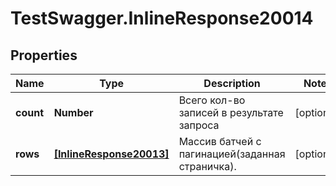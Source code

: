 # TestSwagger.InlineResponse20014

## Properties

Name | Type | Description | Notes
------------ | ------------- | ------------- | -------------
**count** | **Number** | Всего кол-во записей в результате запроса | [optional] 
**rows** | [**[InlineResponse20013]**](InlineResponse20013.md) | Массив батчей c пагинацией(заданная страничка). | [optional] 


